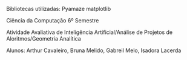 Bibliotecas utilizadas:
Pyamaze
matplotlib

Ciência da Computação 6º Semestre

Atividade Avaliativa de Inteligência Artificial/Análise de Projetos de Aloritmos/Geometria Analítica

Alunos: Arthur Cavaleiro, Bruna Melido, Gabreil Melo, Isadora Lacerda
